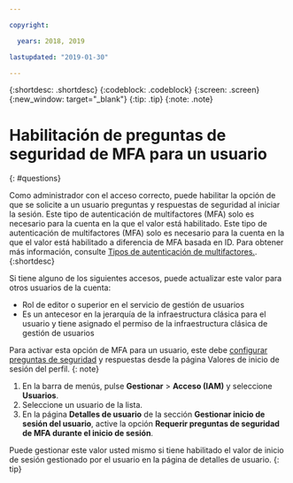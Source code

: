 ```yaml
---

copyright:

  years: 2018, 2019

lastupdated: "2019-01-30"

---
```


{:shortdesc: .shortdesc}
{:codeblock: .codeblock}
{:screen: .screen}
{:new_window: target="_blank"}
{:tip: .tip}
{:note: .note}

# Habilitación de preguntas de seguridad de MFA para un usuario
{: #questions}

Como administrador con el acceso correcto, puede habilitar la opción de que se solicite a un usuario preguntas y respuestas de seguridad al iniciar la sesión. Este tipo de autenticación de multifactores (MFA) solo es necesario para la cuenta en la que el valor está habilitado. Este tipo de autenticación de multifactores (MFA) solo es necesario para la cuenta en la que el valor está habilitado a diferencia de MFA basada en ID. Para obtener más información, consulte [Tipos de autenticación de multifactores.](/docs/iam?topic=iam-types#types). 
{:shortdesc}

Si tiene alguno de los siguientes accesos, puede actualizar este valor para otros usuarios de la cuenta:

* Rol de editor o superior en el servicio de gestión de usuarios
* Es un antecesor en la jerarquía de la infraestructura clásica para el usuario y tiene asignado el permiso de la infraestructura clásica de gestión de usuarios


Para activar esta opción de MFA para un usuario, este debe [configurar preguntas de seguridad](/docs/account?topic=account-security-questions#security-questions) y respuestas desde la página Valores de inicio de sesión del perfil. 
{: note}

1. En la barra de menús, pulse **Gestionar** &gt; **Acceso (IAM)** y seleccione **Usuarios**.
2. Seleccione un usuario de la lista.
3. En la página **Detalles de usuario** de la sección **Gestionar inicio de sesión del usuario**, active la opción **Requerir preguntas de seguridad de MFA durante el inicio de sesión**.

Puede gestionar este valor usted mismo si tiene habilitado el valor de inicio de sesión gestionado por el usuario en la página de detalles de usuario.
{: tip}
